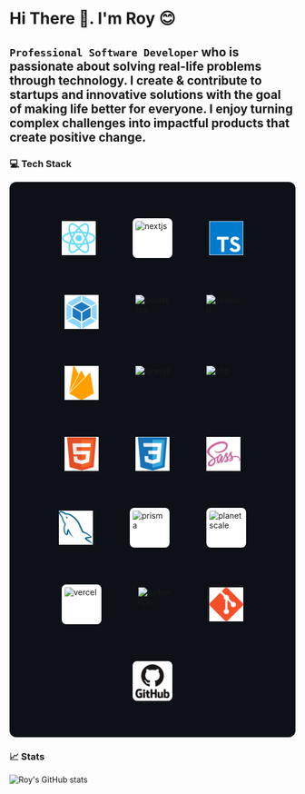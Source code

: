 # Hi There 👋. I'm Roy 😊

## **`Professional Software Developer`** who is passionate about solving real-life problems through technology. I create & contribute to startups and innovative solutions with the goal of making life better for everyone. I enjoy turning complex challenges into impactful products that create positive change.

### 💻 Tech Stack

<div style="background-color: #0d1117; padding: 40px; border-radius: 12px;">
  <p align="left" style="display: flex; align-items: center; gap: 45px; flex-wrap: wrap; justify-content: center;">
    <img src="https://raw.githubusercontent.com/devicons/devicon/master/icons/react/react-original.svg" alt="react" width="60" height="60" style="margin: 10px"/>
    <img src="https://cdn.jsdelivr.net/gh/devicons/devicon/icons/nextjs/nextjs-original-wordmark.svg" alt="nextjs" width="60" height="60" style="margin: 10px; background-color: white; border-radius: 8px; padding: 5px"/>
    <img src="https://raw.githubusercontent.com/devicons/devicon/master/icons/typescript/typescript-original.svg" alt="typescript" width="60" height="60" style="margin: 10px"/>
    <img src="https://raw.githubusercontent.com/devicons/devicon/master/icons/webpack/webpack-original.svg" alt="webpack" width="60" height="60" style="margin: 10px"/>
    <img src="https://getbootstrap.com/docs/5.3/assets/brand/bootstrap-logo.svg" alt="bootstrap" width="60" height="60" style="margin: 10px"/>
    <img src="https://www.vectorlogo.zone/logos/tailwindcss/tailwindcss-icon.svg" alt="tailwind" width="60" height="60" style="margin: 10px"/>
    <img src="https://raw.githubusercontent.com/devicons/devicon/master/icons/firebase/firebase-plain.svg" alt="firebase" width="60" height="60" style="margin: 10px"/>
    <img src="https://www.vectorlogo.zone/logos/laravel/laravel-icon.svg" alt="laravel" width="60" height="60" style="margin: 10px"/>
    <img src="https://www.php.net/images/logos/new-php-logo.svg" alt="php" width="60" height="60" style="margin: 10px"/>
    <img src="https://raw.githubusercontent.com/devicons/devicon/master/icons/html5/html5-original.svg" alt="html5" width="60" height="60" style="margin: 10px"/>
    <img src="https://raw.githubusercontent.com/devicons/devicon/master/icons/css3/css3-original.svg" alt="css3" width="60" height="60" style="margin: 10px"/>
    <img src="https://raw.githubusercontent.com/devicons/devicon/master/icons/sass/sass-original.svg" alt="sass" width="60" height="60" style="margin: 10px"/>
    <img src="https://raw.githubusercontent.com/devicons/devicon/master/icons/mysql/mysql-original.svg" alt="mysql" width="60" height="60" style="margin: 10px"/>
    <img src="https://cdn.worldvectorlogo.com/logos/prisma-2.svg" alt="prisma" width="60" height="60" style="margin: 10px; background-color: white; border-radius: 8px; padding: 5px"/>
    <img src="https://seeklogo.com/images/P/planetscale-logo-0EEA8CAEB4-seeklogo.com.png" alt="planetscale" width="60" height="60" style="margin: 10px; background-color: white; border-radius: 8px; padding: 5px"/>
    <img src="https://www.vectorlogo.zone/logos/vercel/vercel-icon.svg" alt="vercel" width="60" height="60" style="margin: 10px; background-color: white; border-radius: 8px; padding: 5px"/>
    <img src="https://turbo.build/images/favicon-dark/apple-touch-icon.png" alt="turborepo" width="60" height="60" style="margin: 10px"/>
    <img src="https://raw.githubusercontent.com/devicons/devicon/master/icons/git/git-original.svg" alt="git" width="60" height="60" style="margin: 10px"/>
    <img src="https://raw.githubusercontent.com/devicons/devicon/master/icons/github/github-original-wordmark.svg" alt="github" width="60" height="60" style="margin: 10px; background-color: white; border-radius: 8px; padding: 5px"/>
  </p>
</div>

### 📈 Stats

![Roy's GitHub stats](https://github-readme-stats.vercel.app/api?username=yahyobek0606&show_icons=true&theme=tokyonight&count_private=true&include_all_commits=true)

